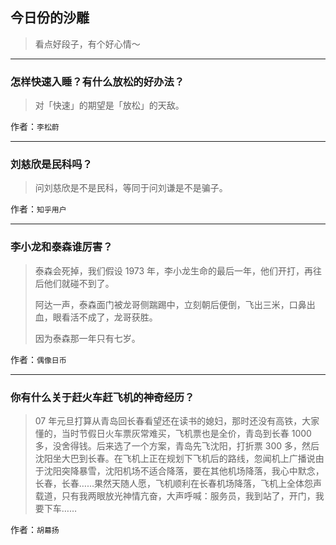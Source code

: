 ## 今日份的沙雕

> 看点好段子，有个好心情～


 
---

### 怎样快速入睡？有什么放松的好办法？

> 对「快速」的期望是「放松」的天敌。


作者：`李松蔚`

---

### 刘慈欣是民科吗？

> 问刘慈欣是不是民科，等同于问刘谦是不是骗子。


作者：`知乎用户`

---

### 李小龙和泰森谁厉害？

> 泰森会死掉，我们假设 1973 年，李小龙生命的最后一年，他们开打，再往后他们就碰不到了。
> 
> 阿达一声，泰森面门被龙哥侧踹踢中，立刻朝后便倒，飞出三米，口鼻出血，眼看活不成了，龙哥获胜。
> 
> 因为泰森那一年只有七岁。


作者：`偶像日币`

---

### 你有什么关于赶火车赶飞机的神奇经历？

> 07 年元旦打算从青岛回长春看望还在读书的媳妇，那时还没有高铁，大家懂的，当时节假日火车票灰常难买，飞机票也是全价，青岛到长春 1000 多，没舍得钱。后来选了一个方案，青岛先飞沈阳，打折票 300 多，然后沈阳坐大巴到长春。在飞机上正在规划下飞机后的路线，忽闻机上广播说由于沈阳突降暴雪，沈阳机场不适合降落，要在其他机场降落，我心中默念，长春，长春……果然天随人愿，飞机顺利在长春机场降落，飞机上全体怨声载道，只有我两眼放光神情亢奋，大声呼喊：服务员，我到站了，开门，我要下车……


作者：`胡幕扬`